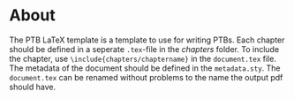 About
===

The PTB LaTeX template is a template to use for writing PTBs. Each chapter should be defined in a seperate `.tex`-file in the *chapters* folder. To include the chapter, use `\include{chapters/chaptername}` in the `document.tex` file. The metadata of the document should be defined in the `metadata.sty`. The `document.tex` can be renamed without problems to the name the output pdf should have.
